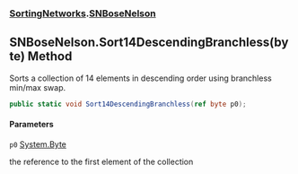 ### [SortingNetworks](SortingNetworks.md 'SortingNetworks').[SNBoseNelson](SortingNetworks.SNBoseNelson.md 'SortingNetworks.SNBoseNelson')

## SNBoseNelson.Sort14DescendingBranchless(byte) Method

Sorts a collection of 14 elements in descending order using branchless min/max swap.

```csharp
public static void Sort14DescendingBranchless(ref byte p0);
```
#### Parameters

<a name='SortingNetworks.SNBoseNelson.Sort14DescendingBranchless(byte).p0'></a>

`p0` [System.Byte](https://docs.microsoft.com/en-us/dotnet/api/System.Byte 'System.Byte')

the reference to the first element of the collection